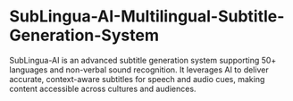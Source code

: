 # SubLingua-AI-Multilingual-Subtitle-Generation-System
SubLingua-AI is an advanced subtitle generation system supporting 50+ languages and non-verbal sound recognition.   It leverages AI to deliver accurate, context-aware subtitles for speech and audio cues, making content accessible across cultures and audiences.
